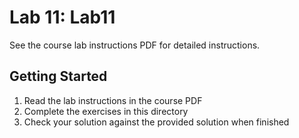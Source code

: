 # Lab 11: Lab11

See the course lab instructions PDF for detailed instructions.

## Getting Started

1. Read the lab instructions in the course PDF
2. Complete the exercises in this directory
3. Check your solution against the provided solution when finished

